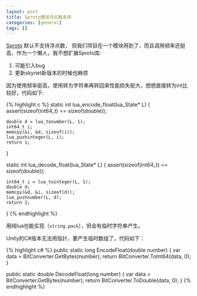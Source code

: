 ```yaml
---
layout: post
title: Sproto增加浮点数支持
categories: [general]
tags: []
---
```


[Sproto](https://github.com/cloudwu/skynet/wiki/Sproto) 默认不支持浮点数，
但我们项目在一个模块用到了，而且调用频率还挺高，作为一个懒人，我不想扩展Sproto库:

1. 可能引入bug
1. 更新skynet新版本的时候也麻烦

因为使用频率挺高，使用转为字符串再转回来性能损失挺大，想想直接转为int比较好，代码如下:
    
{% highlight c %}
static int lua_encode_float(lua_State* L) {
    assert(sizeof(int64_t) == sizeof(double));
    
    double d = lua_tonumber(L, 1);
    int64_t i;
    memcpy(&i, &d, sizeof(i));
    lua_pushinteger(L, i);
    return 1;
}

static int lua_decode_float(lua_State* L) {
    assert(sizeof(int64_t) == sizeof(double));
    
    int64_t i = lua_tointeger(L, 1);
    double d;
    memcpy(&d, &i, sizeof(d));
    lua_pushnumber(L, d);
    return 1;
}
{% endhighlight %}
    
用纯lua也能实现（`string.pack`），但会有临时字符串产生。


Unity的C#版本无法用指针，要产生临时数组了，代码如下：

{% highlight c# %}
public static long EncodeFloat(double number)
{
	var data = BitConverter.GetBytes(number);
	return BitConverter.ToInt64(data, 0);
}

public static double DecodeFloat(long number)
{
	var data = BitConverter.GetBytes(number);
	return BitConverter.ToDouble(data, 0);
}
{% endhighlight %}






